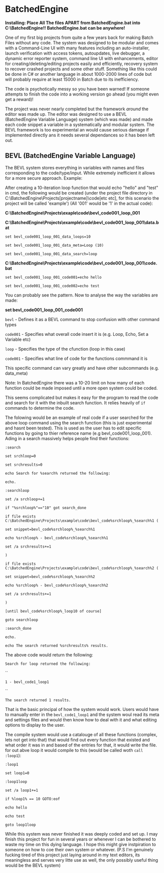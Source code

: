 # BatchedEngine

**Installing: Place All The files APART from BatchedEngine.bat into C:\BatchedEngine!! BatchedEngine.bat can be anywhere!**

One of my first big projects from quite a few years back for making Batch Files without any code. The system was designed to be modular and comes with a Command-Line UI with many features including an auto-installer, launch verification with access tokens, autoupdates, live debugger, a dynamic error reporter system, command line UI with enhancements, editor for creating/deleting/editing projects easily and efficiently, recovery system to recover crashed projects and some other stuff. Something like this could be done in C# or another language in about 1000-2000 lines of code but will probably require at least 15000 in Batch due to its inefficiency.

The code is psychotically messy so you have been warned! If someone attempts to finish the code into a working version go ahead (you might even get a reward)!

The project was never nearly completed but the framework *around* the editor was made up. The editor was designed to use a BEVL (BatchedEngine Variable Language) system (which was made) and made each code snippet a variable in a systematically and modular system. The BEVL framework is too experimental an would cause serious damage if implemented directly ans it needs several dependances so it has been left out.

## BEVL (BatchedEngine Variable Language)

The BEVL system stores everything in variables with names and files corresponding to the code/type/input. While extremely inefficient it allows for a more secure approach. Example:

After creating a 10-iteration loop function that would echo "hello" and "test" in cmd, the following would be created (under the project file directory in C:\BatchedEngine\Projects\[projectname]\code\[etc etc], for this scenario the project will be called 'example') (All '001' would be '1' in the actual code):

**C:\BatchedEngine\Projects\exaple\code\bevl_code001_loop_001**

**C:\BatchedEngine\Projects\example\code\bevl_code001_loop_001\data.bat**

`set bevl_code001_loop_001_data_loops=10`

`set bevl_code001_loop_001_data_meta=Loop (10)`

`set bevl_code001_loop_001_data_search=loop`

**C:\BatchedEngine\Projects\example\code\bevl_code001_loop_001\code.bat**

`set bevl_code001_loop_001_code001=echo hello`

`set bevl_code001_loop_001_code002=echo test`

You can probably see the pattern. Now to analyse the way the variables are made:

**set bevl_code001_loop_001_code001**

`bevl` - Defines it as a BEVL command to stop confusion with other command types

`code001` - Specifies what overall code insert it is (e.g. Loop, Echo, Set a Variable etc)

`loop` - Specifies the type of the cfunction (loop in this case)

`code001` - Specifies what line of code for the functions commmand it is

This specific command can vary greatly and have other subcommands (e.g. data_meta)

Note: In BatchedEngine there was a 10-20 limit on how many of each function could be made imposed until a more open system could be coded.

This seems complicated but makes it easy for the program to read the code and search for it with the inbuilt search function.  It relies heavily of `if` commands to determine the code.

The folowing would be an example of real code if a user searched for the above loop command using the search function (this is just experimental and hasnt been tested). This is used as the user has to edit specific functions by going to thier reference name (e.g bevl_code001_loop_001). Ading in a search massively helps people find their functions:

`:search`

`set srchloop=0`

`set srchresults=0`

`echo Search for %search% returned the following:`

`echo.`

`:searchloop`

`set /a srchloop+=1`

`if "%srchloop%"=="10" got search_done`

`if file exists C:\BatchedEngine\Projects\example\code\bevl_code%srchloop%_%search%1 (`

`set snippet=bevl_code%srchloop%_%search%1`

`echo %srchloop% - bevl_code%srchloop%_%search%1`

`set /a srchresults+=1`

`)`

`if file exists C:\BatchedEngine\Projects\example\code\bevl_code%srchloop%_%search%2 (`

`set snippet=bevl_code%srchloop%_%search%2`

`echo %srchloop% - bevl_code%srchloop%_%search%2`

`set /a srchresults+=1`

`)`

`[until bevl_code%srchloop%_loop10 of course]`

`goto searchloop`

`:search_done`

`echo.`

`echo The search returned %srchresults% results.`


The above code would return the following:

`Search for loop returned the following:`

``

`1 - bevl_code1_loop1`

``

`The search returned 1 results.`

That is the basic principal of how the system would work. Users would have to manually enter in the `bevl_code1_loop1` and the system woul read its meta and settings files and would then know how to deal with it and what editing options to display to the user.

The compile system would use a catalouge of all these functions (complex, lets not get into that) that would find out every function that existed and what order it was in and based of the entries for that, it would write the file. for out abve loop it would compile to this (would be called woth `call :loop1`):

`:loop1`

`set loop1=0`

`:loop1loop`

`set /a loop1+=1`

`if %loop1% == 10 GOTO:eof`

`echo hello`

`echo test`

`goto loop1loop`


While this system was never finished it was deeply coded and set up. I may finish this project for fun in several years or whenever I can be bothered to waste my time on this dying language. I hope this might give instpiration to someone on how to coe their own system or whatever. (P.S I'm genuinely fucking tired of this project just laying around in my text editors, its meaningless and serves very litte use as well, the only possibly useful thing would be the BEVL system)
